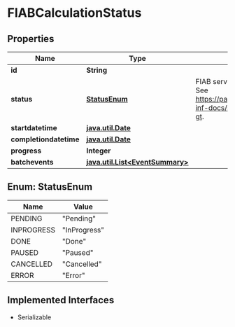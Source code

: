 

# FIABCalculationStatus

## Properties

Name | Type | Description | Notes
------------ | ------------- | ------------- | -------------
**id** | **String** |  |  [optional]
**status** | [**StatusEnum**](#StatusEnum) | FIAB service batch status integer definitions.  See https://pages.github.factset.com/FactSet/fipa-inf-docs/service/fiab_batch_api.html#lt-uuid-gt. |  [optional]
**startdatetime** | [**java.util.Date**](java.util.Date.md) |  |  [optional]
**completiondatetime** | [**java.util.Date**](java.util.Date.md) |  |  [optional]
**progress** | **Integer** |  |  [optional]
**batchevents** | [**java.util.List&lt;EventSummary&gt;**](EventSummary.md) |  |  [optional]



## Enum: StatusEnum

Name | Value
---- | -----
PENDING | &quot;Pending&quot;
INPROGRESS | &quot;InProgress&quot;
DONE | &quot;Done&quot;
PAUSED | &quot;Paused&quot;
CANCELLED | &quot;Cancelled&quot;
ERROR | &quot;Error&quot;


## Implemented Interfaces

* Serializable


